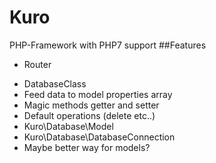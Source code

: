 # Kuro
PHP-Framework with PHP7 support
##Features
* Router 


- DatabaseClass
 - Feed data to model properties array
 - Magic methods getter and setter
 - Default operations (delete etc..)
 - Kuro\Database\Model
 - Kuro\Database\DatabaseConnection
 - Maybe better way for models?
